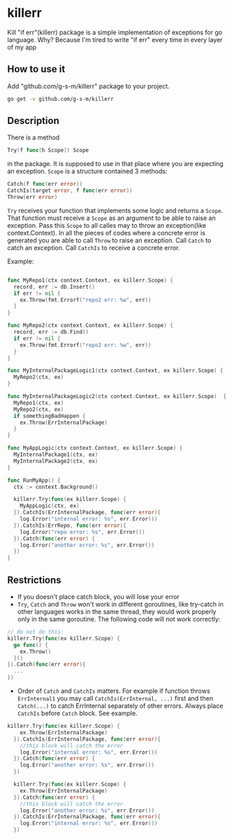 # killerr

Kill "if err"(killerr) package is a simple implementation of exceptions for go language.
Why? Because I'm tired to write "if err" every time in every layer of my app

## How to use it
Add "github.com/g-s-m/killerr" package to your project.
```bash
go get -v github.com/g-s-m/killerr
```

## Description
There is a method
```go
Try(f func(h Scope)) Scope
```
in the package. It is supposed to use in that place where you are expecting an exception. `Scope` is a structure contained 3 methods:
```go
Catch(f func(err error))
CatchIs(target error, f func(err error))
Throw(err error)
```
`Try` receives your function that implements some logic and returns a `Scope`. That function must receive a `Scope` as an argument to be able to raise an exception. Pass this `Scope` to all calles may to throw an exception(like context.Context). In all the pieces of codes where a concrete error is generated you are able to call `Throw` to raise an exception.
Call `Catch` to catch an exception. Call `CatchIs` to receive a concrete error.

Example:
```go

func MyRepo1(ctx context.Context, ex killerr.Scope) {
  record, err := db.Insert()
  if err != nil {
    ex.Throw(fmt.Errorf("repo2 err: %w", err))
  }
}

func MyRepo2(ctx context.Context, ex killerr.Scope) {
  record, err := db.Find()
  if err != nil {
    ex.Throw(fmt.Errorf("repo2 err: %w", err))
  }
}

func MyInternalPackageLogic1(ctx context.Context, ex killerr.Scope) {
  MyRepo2(ctx, ex)
}

func MyInternalPackageLogic2(ctx context.Context, ex killerr.Scope)  {
  MyRepo1(ctx, ex)
  MyRepo2(ctx, ex)
  if somethingBadHappen {
    ex.Throw(ErrInternalPackage)
  }
}

func MyAppLogic(ctx context.Context, ex killerr.Scope) {
  MyInternalPackage1(ctx, ex)
  MyInternalPackage2(ctx, ex)
}

func RunMyApp() {
  ctx := context.Background()

  killerr.Try(func(ex killerr.Scope) {
    MyAppLogic(ctx, ex)
  }).CatchIs(ErrInternalPackage, func(err error){
    log.Error("internal error: %s", err.Error())
  }).CatchIs(ErrRepo, func(err error){
    log.Error("repo error: %s", err.Error())
  }).Catch(func(err error) {
    log.Error("another error: %s", err.Error())
  })
}
```

## Restrictions
* If you doesn't place catch block, you will lose your error
* `Try`, `Catch` and `Throw` won't work in different goroutines, like try-catch in other languages works in the same thread, they would work properly only in the same goroutine.
The following code will not work correctly:
```go
// do not do this:
killerr.Try(func(ex killerr.Scope) {
  go func() {
    ex.Throw()
  }()
}).Catch(func(err error){
  ...
})
```
* Order of `Catch` and `CatchIs` matters. For example if function throws `ErrInternal1` you may call `CatchIs(ErrInternal, ...)` first and then `Catch(...)` to catch ErrInternal separately of other errors. Always place `CatchIs` before `Catch` block.
See example.
```go
killerr.Try(func(ex killerr.Scope) {
    ex.Throw(ErrInternalPackage)
  }).CatchIs(ErrInternalPackage, func(err error){
    //this block will catch the error
    log.Error("internal error: %s", err.Error())
  }).Catch(func(err error) {
    log.Error("another error: %s", err.Error())
  })

  killerr.Try(func(ex killerr.Scope) {
    ex.Throw(ErrInternalPackage)
  }).Catch(func(err error) {
    //this block will catch the error
    log.Error("another error: %s", err.Error())
  }).CatchIs(ErrInternalPackage, func(err error){
    log.Error("internal error: %s", err.Error())
  })
```

